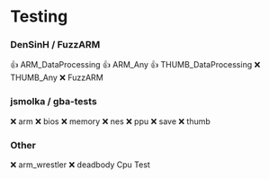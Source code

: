 # Testing

### DenSinH / FuzzARM

👍 ARM_DataProcessing
👍 ARM_Any
👍 THUMB_DataProcessing
❌ THUMB_Any
❌ FuzzARM

### jsmolka / gba-tests

❌ arm
❌ bios
❌ memory
❌ nes
❌ ppu
❌ save
❌ thumb

### Other
 
❌ arm_wrestler
❌ deadbody Cpu Test

